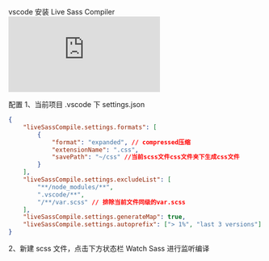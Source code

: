 vscode 安装 Live Sass Compiler
![官方文档](https://github.com/ritwickdey/vscode-live-sass-compiler/blob/master/docs/settings.md)

配置
1、当前项目 .vscode 下 settings.json

```json
{
	"liveSassCompile.settings.formats": [
		{
			"format": "expanded", // compressed压缩
			"extensionName": ".css",
			"savePath": "~/css" //当前scss文件css文件夹下生成css文件
		}
	],
	"liveSassCompile.settings.excludeList": [
		"**/node_modules/**",
		".vscode/**",
		"/**/var.scss" // 排除当前文件同级的var.scss
	],
	"liveSassCompile.settings.generateMap": true,
	"liveSassCompile.settings.autoprefix": ["> 1%", "last 3 versions"]
}
```

2、新建 scss 文件，点击下方状态栏 Watch Sass 进行监听编译
